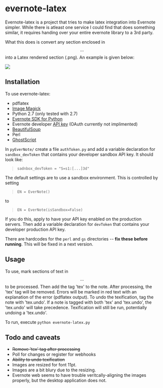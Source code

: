 # evernote-latex #

Evernote-latex is a project that tries to make latex integration into Evernote simpler. While there is atleast one service I could find that does something similar, it requires handing over your entire evernote library to a 3rd party. 

What this does is convert any section enclosed in $$...$$ into a Latex rendered section (.png). An example is given below:

![](https://raw.github.com/Chrismarsh/evernote-latex/master/example.png)


## Installation ##
To use evernote-latex:

- pdflatex
- [Image Magick](http://www.imagemagick.org/script/binary-releases.php)
- Python 2.7 (only tested with 2.7)
- [Evernote SDK for Python](https://github.com/evernote/evernote-sdk-python)
- Evernote developer [API key](http://dev.evernote.com/documentation/cloud/) (OAuth currently not implimented)
- [BeautifulSoup](http://www.crummy.com/software/BeautifulSoup/#Download) 
- Perl
- [GhostScript](http://pages.cs.wisc.edu/~ghost/)


In `pyEverNote/` create a file `authToken.py` and add a variable declaration for `sandbox_devToken` that contains your developer sandbox API key. It should look like:
>`sadnbox_devToken = "S=s1:[...]3d"`

The default settings are to use a sandbox environment. This is controlled by setting
>`EN = EverNote()`

to

>`EN = EverNote(isSandbox=False)`

If you do this, apply to have your API key enabled on the production servers. Then add  a variable declaration for `devToken` that contains your developer production API key.

There are hardcodes for the `perl` and `gs` directories -- **fix these before running**. This will be fixed in a next version.

## Usage ##
To use, mark sections of text in $$...$$ to be processed. Then add the tag 'tex' to the note. After processing, the 'tex' tag will be removed. Errors will be marked in red text with an explanation of the error (pdflatex output). To undo the texification, tag the note with 'tex.undo'. If a note is tagged with both 'tex' and 'tex.undo', the 'tex.undo' will take precedence. Texification will still be run, potentially undoing a 'tex.undo'.

To run, execute `python evernote-latex.py`



## Todo and caveats ##
- <del>Remove 'tex' tag after processing</del>
- Poll for changes or register for webhooks
- <del>Ability to undo texification</del>
- Images are resized for font 11pt.
- Images are a bit blury due to the resizing. 
- Evernote web seems to have trouble veritcally-aligning the images properly, but the desktop application does not.